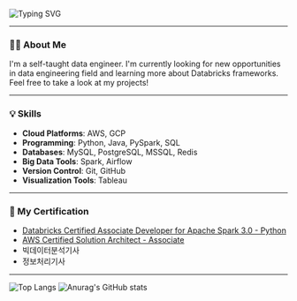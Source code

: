 ![Typing SVG](https://readme-typing-svg.demolab.com?font=Fira+Code&size=25&pause=1000&color=F7F7F7&width=435&lines=+Hi+there%2C+I'm+Seohui!%F0%9F%91%8B)

---

### 🧑‍💻 About Me
I'm a self-taught data engineer. I'm currently looking for new opportunities in data engineering field and learning more about Databricks frameworks. Feel free to take a look at my projects!

---

### 💡 Skills
- **Cloud Platforms**: AWS, GCP  
- **Programming**: Python, Java, PySpark, SQL  
- **Databases**: MySQL, PostgreSQL, MSSQL, Redis
- **Big Data Tools**: Spark, Airflow
- **Version Control**: Git, GitHub  
- **Visualization Tools**: Tableau  
  
---

### 📝 My Certification
- [Databricks Certified Associate Developer for Apache Spark 3.0 - Python](https://credentials.databricks.com/25b7944c-0b8b-47c6-89e6-c07c275a61f3#acc.Mh51EyYP)
- [AWS Certified Solution Architect - Associate](https://github.com/dev-seohui/BigData-Challenge/blob/ed0562aaf460c73e8bbff7c0c2cbb28e79c77710/certificate/AWS%20Certified%20Solutions%20Architect%20-%20Associate%20certificate.pdf)
- 빅데이터분석기사
- 정보처리기사

---

![Top Langs](https://github-readme-stats.vercel.app/api/top-langs/?username=dev-seohui&}&langs_count=5&theme=dark)  ![Anurag's GitHub stats](https://github-readme-stats.vercel.app/api?username=dev-seohui&show_icons=true&theme=dark) 
